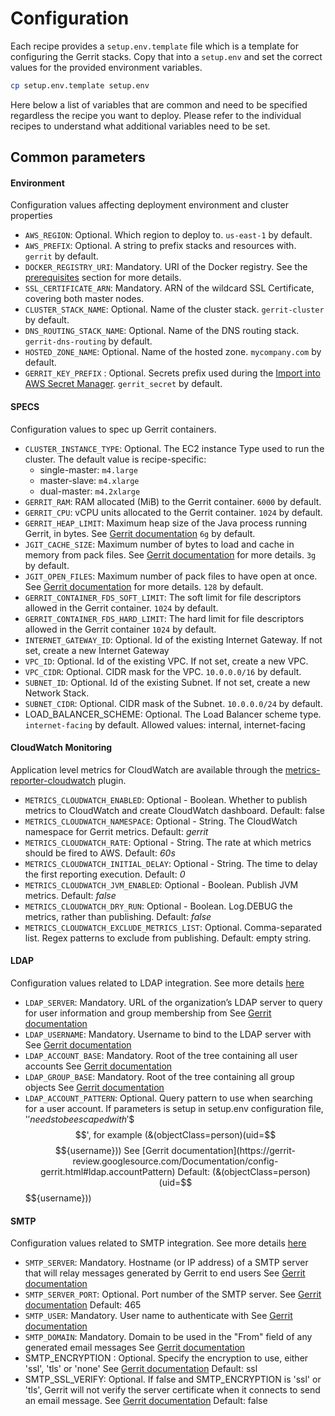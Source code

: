 # Configuration

Each recipe provides a `setup.env.template` file which is a template for configuring the Gerrit stacks.
Copy that into a `setup.env` and set the correct values for the  provided environment variables.

```bash
cp setup.env.template setup.env
```
Here below a list of variables that are common and need to be specified regardless the recipe you want to
deploy. Please refer to the individual recipes to understand what additional variables need to be set.

## Common parameters

#### Environment

Configuration values affecting deployment environment and cluster properties

* `AWS_REGION`: Optional. Which region to deploy to. `us-east-1` by default.
* `AWS_PREFIX`: Optional. A string to prefix stacks and resources with. `gerrit` by default.
* `DOCKER_REGISTRY_URI`: Mandatory. URI of the Docker registry. See the
  [prerequisites](Prerequisites.md) section for more details.
* `SSL_CERTIFICATE_ARN`: Mandatory. ARN of the wildcard SSL Certificate, covering both master nodes.
* `CLUSTER_STACK_NAME`: Optional. Name of the cluster stack. `gerrit-cluster` by default.
* `DNS_ROUTING_STACK_NAME`: Optional. Name of the DNS routing stack. `gerrit-dns-routing` by default.
* `HOSTED_ZONE_NAME`: Optional. Name of the hosted zone. `mycompany.com` by default.
* `GERRIT_KEY_PREFIX` : Optional. Secrets prefix used during the [Import into AWS Secret Manager](#import-into-aws-secret-manager).
  `gerrit_secret` by default.

#### SPECS

Configuration values to spec up Gerrit containers.

* `CLUSTER_INSTANCE_TYPE`: Optional. The EC2 instance Type used to run the cluster. The default value
is recipe-specific:
  * single-master: `m4.large`
  * master-slave: `m4.xlarge`
  * dual-master: `m4.2xlarge`
* `GERRIT_RAM`: RAM allocated (MiB) to the Gerrit container. `6000` by default.
* `GERRIT_CPU`: vCPU units allocated to the Gerrit container. `1024` by default.
* `GERRIT_HEAP_LIMIT`: Maximum heap size of the Java process running Gerrit, in bytes.
  See [Gerrit documentation](https://gerrit-review.googlesource.com/Documentation/config-gerrit.html#container.heapLimit)
  `6g` by default.
* `JGIT_CACHE_SIZE`: Maximum number of bytes to load and cache in memory from pack files.
  See [Gerrit documentation](https://gerrit-review.googlesource.com/Documentation/config-gerrit.html#core.packedGitLimit)
  for more details. `3g` by default.
* `JGIT_OPEN_FILES`: Maximum number of pack files to have open at once.
  See [Gerrit documentation](https://gerrit-review.googlesource.com/Documentation/config-gerrit.html#core.packedGitOpenFiles)
  for more details. `128` by default.
* `GERRIT_CONTAINER_FDS_SOFT_LIMIT`: The soft limit for file descriptors allowed in the Gerrit container.
`1024` by default.
* `GERRIT_CONTAINER_FDS_HARD_LIMIT`: The hard limit for file descriptors allowed in the Gerrit container
`1024` by default.
* `INTERNET_GATEWAY_ID`: Optional. Id of the existing Internet Gateway.
  If not set, create a new Internet Gateway
* `VPC_ID`: Optional. Id of the existing VPC.
  If not set, create a new VPC.
* `VPC_CIDR`: Optional. CIDR mask for the VPC.
  `10.0.0.0/16` by default.
* `SUBNET_ID`: Optional. Id of the existing Subnet.
  If not set, create a new Network Stack.
* `SUBNET_CIDR`: Optional. CIDR mask of the Subnet.
  `10.0.0.0/24` by default.
* LOAD_BALANCER_SCHEME: Optional. The Load Balancer scheme type. `internet-facing` by default.
  Allowed values: internal, internet-facing

#### CloudWatch Monitoring

Application level metrics for CloudWatch are available through the
[metrics-reporter-cloudwatch](https://gerrit.googlesource.com/plugins/metrics-reporter-cloudwatch/)
plugin.

* `METRICS_CLOUDWATCH_ENABLED`: Optional - Boolean.
Whether to publish metrics to CloudWatch and create CloudWatch dashboard. Default: false
* `METRICS_CLOUDWATCH_NAMESPACE`: Optional - String.
The CloudWatch namespace for Gerrit metrics. Default: _gerrit_
* `METRICS_CLOUDWATCH_RATE`: Optional - String.
The rate at which metrics should be fired to AWS. Default: _60s_
* `METRICS_CLOUDWATCH_INITIAL_DELAY`: Optional - String.
The time to delay the first reporting execution. Default: _0_
* `METRICS_CLOUDWATCH_JVM_ENABLED`: Optional - Boolean.
Publish JVM metrics. Default: _false_
* `METRICS_CLOUDWATCH_DRY_RUN`: Optional - Boolean.
Log.DEBUG the metrics, rather than publishing. Default: _false_
* `METRICS_CLOUDWATCH_EXCLUDE_METRICS_LIST`: Optional. Comma-separated list.
 Regex patterns to exclude from publishing. Default: empty string.

#### LDAP

Configuration values related to LDAP integration.
See more details [here](https://gerrit-review.googlesource.com/Documentation/config-gerrit.html#ldap)

* `LDAP_SERVER`: Mandatory. URL of the organization’s LDAP server to query for user information and group membership from
  See [Gerrit documentation](https://gerrit-review.googlesource.com/Documentation/config-gerrit.html#ldap.server)
* `LDAP_USERNAME`: Mandatory. Username to bind to the LDAP server with
  See [Gerrit documentation](https://gerrit-review.googlesource.com/Documentation/config-gerrit.html#ldap.username)
* `LDAP_ACCOUNT_BASE`: Mandatory. Root of the tree containing all user accounts
  See [Gerrit documentation](https://gerrit-review.googlesource.com/Documentation/config-gerrit.html#ldap.accountBase)
* `LDAP_GROUP_BASE`: Mandatory. Root of the tree containing all group objects
  See [Gerrit documentation](https://gerrit-review.googlesource.com/Documentation/config-gerrit.html#ldap.groupBase)
* `LDAP_ACCOUNT_PATTERN`: Optional. Query pattern to use when searching for a user account. If parameters is
   setup in setup.env configuration file, '$' needs to be escaped with '$$$$', for example (&(objectClass=person)(uid=$$$${username}))
  See [Gerrit documentation](https://gerrit-review.googlesource.com/Documentation/config-gerrit.html#ldap.accountPattern)
  Default: (&(objectClass=person)(uid=$$$${username}))

#### SMTP

Configuration values related to SMTP integration.
See more details [here](https://gerrit-review.googlesource.com/Documentation/config-gerrit.html#sendemail)

* `SMTP_SERVER`: Mandatory. Hostname (or IP address) of a SMTP server that will relay messages generated by Gerrit to end users
  See [Gerrit documentation](https://gerrit-review.googlesource.com/Documentation/config-gerrit.html#sendemail.smtpServer)
* `SMTP_SERVER_PORT`: Optional. Port number of the SMTP server.
  See [Gerrit documentation](https://gerrit-review.googlesource.com/Documentation/config-gerrit.html#sendemail.smtpServerPort)
  Default: 465
* `SMTP_USER`: Mandatory. User name to authenticate with
  See [Gerrit documentation](https://gerrit-review.googlesource.com/Documentation/config-gerrit.html#sendemail.smtpUser)
* `SMTP_DOMAIN`: Mandatory. Domain to be used in the "From" field of any generated email messages
  See [Gerrit documentation](https://gerrit-review.googlesource.com/Documentation/config-gerrit.html#sendemail.from)
* SMTP_ENCRYPTION : Optional. Specify the encryption to use, either 'ssl', 'tls' or 'none'
  See [Gerrit documentation](https://gerrit-review.googlesource.com/Documentation/config-gerrit.html#sendemail.smtpEncryption)
  Default: ssl
* SMTP_SSL_VERIFY: Optional. If false and SMTP_ENCRYPTION is 'ssl' or 'tls', Gerrit will not verify the server certificate
   when it connects to send an email message.
  See [Gerrit documentation](https://gerrit-review.googlesource.com/Documentation/config-gerrit.html#sendemail.sslVerify)
  Default: false

